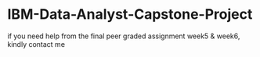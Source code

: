 # IBM-Data-Analyst-Capstone-Project
if you need help from the final peer graded assignment week5 &amp; week6, kindly contact me
